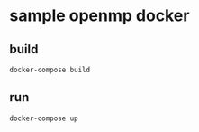 # sample openmp docker

## build

```shell script
docker-compose build
```

## run

```shell script
docker-compose up
```
